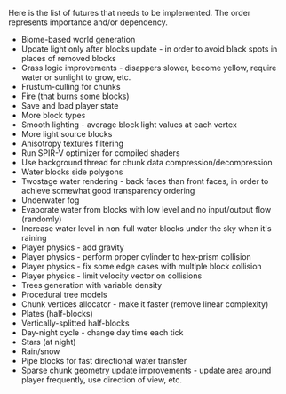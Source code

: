 Here is the list of futures that needs to be implemented.
The order represents importance and/or dependency.
* Biome-based world generation
* Update light only after blocks update - in order to avoid black spots in places of removed blocks
* Grass logic improvements - disappers slower, become yellow, require water or sunlight to grow, etc.
* Frustum-culling for chunks
* Fire (that burns some blocks)
* Save and load player state
* More block types
* Smooth lighting - average block light values at each vertex
* More light source blocks
* Anisotropy textures filtering
* Run SPIR-V optimizer for compiled shaders
* Use background thread for chunk data compression/decompression
* Water blocks side polygons
* Twostage water rendering - back faces than front faces, in order to achieve somewhat good transparency ordering
* Underwater fog
* Evaporate water from blocks with low level and no input/output flow (randomly)
* Increase water level in non-full water blocks under the sky when it's raining
* Player physics - add gravity
* Player physics - perform proper cylinder to hex-prism collision
* Player physics - fix some edge cases with multiple block collision
* Player physics - limit velocity vector on collisions
* Trees generation with variable density
* Procedural tree models
* Chunk vertices allocator - make it faster (remove linear complexity)
* Plates (half-blocks)
* Vertically-splitted half-blocks
* Day-night cycle - change day time each tick
* Stars (at night)
* Rain/snow
* Pipe blocks for fast directional water transfer
* Sparse chunk geometry update improvements - update area around player frequently, use direction of view, etc.
